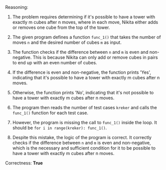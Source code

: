 Reasoning:

1. The problem requires determining if it's possible to have a tower with exactly m cubes after n moves, where in each move, Nikita either adds or removes one cube from the top of the tower.

2. The given program defines a function `func_1()` that takes the number of moves `n` and the desired number of cubes `m` as input.

3. The function checks if the difference between `n` and `m` is even and non-negative. This is because Nikita can only add or remove cubes in pairs to end up with an even number of cubes.

4. If the difference is even and non-negative, the function prints 'Yes', indicating that it's possible to have a tower with exactly m cubes after n moves.

5. Otherwise, the function prints 'No', indicating that it's not possible to have a tower with exactly m cubes after n moves.

6. The program then reads the number of test cases `kreker` and calls the `func_1()` function for each test case.

7. However, the program is missing the call to `func_1()` inside the loop. It should be `for i in range(kreker): func_1()`.

8. Despite this mistake, the logic of the program is correct. It correctly checks if the difference between `n` and `m` is even and non-negative, which is the necessary and sufficient condition for it to be possible to have a tower with exactly m cubes after n moves.

Correctness: **True**